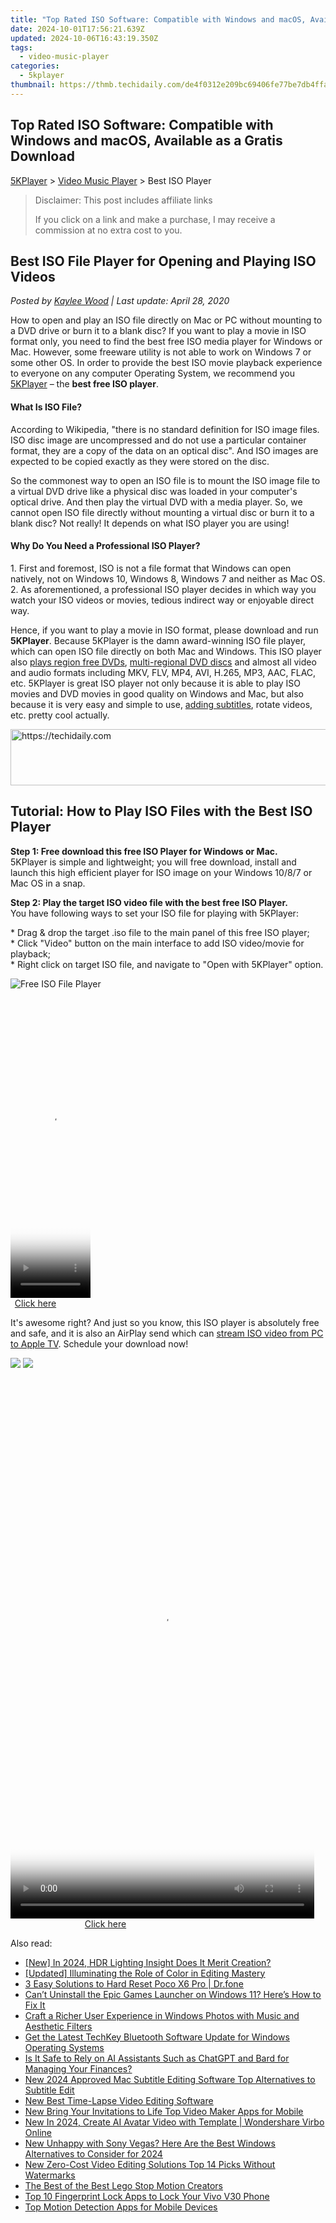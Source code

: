 ```yaml
---
title: "Top Rated ISO Software: Compatible with Windows and macOS, Available as a Gratis Download"
date: 2024-10-01T17:56:21.639Z
updated: 2024-10-06T16:43:19.350Z
tags:
  - video-music-player
categories:
  - 5kplayer
thumbnail: https://thmb.techidaily.com/de4f0312e209bc69406fe77be7db4ffab9fd4723c69e6ec9a49854fd1e940559.jpg
---
```


## Top Rated ISO Software: Compatible with Windows and macOS, Available as a Gratis Download

[5KPlayer](https://tools.techidaily.com/5kplayer/products/) \> [Video Music Player](https://tools.techidaily.com/5kplayer/video-music-player/) \> Best ISO Player

>  Disclaimer: This post includes affiliate links
>
>  If you click on a link and make a purchase, I may receive a commission at no extra cost to you.
>

## Best ISO File Player for Opening and Playing ISO Videos

 _Posted by [Kaylee Wood](https://www.quora.com/profile/Amanda-Hu-21) | Last update: April 28, 2020_

How to open and play an ISO file directly on Mac or PC without mounting to a DVD drive or burn it to a blank disc? If you want to play a movie in ISO format only, you need to find the best free ISO media player for Windows or Mac. However, some freeware utility is not able to work on Windows 7 or some other OS. In order to provide the best ISO movie playback experience to everyone on any computer Operating System, we recommend you [5KPlayer](https://tools.techidaily.com/5kplayer/products/) – the **best free ISO player**.

#### **What Is ISO File?**

According to Wikipedia, "there is no standard definition for ISO image files. ISO disc image are uncompressed and do not use a particular container format, they are a copy of the data on an optical disc". And ISO images are expected to be copied exactly as they were stored on the disc. 

So the commonest way to open an ISO file is to mount the ISO image file to a virtual DVD drive like a physical disc was loaded in your computer's optical drive. And then play the virtual DVD with a media player. So, we cannot open ISO file directly without mounting a virtual disc or burn it to a blank disc? Not really! It depends on what ISO player you are using! 

#### **Why Do You Need a Professional ISO Player?**

1\. First and foremost, ISO is not a file format that Windows can open natively, not on Windows 10, Windows 8, Windows 7 and neither as Mac OS.   
2\. As aforementioned, a professional ISO player decides in which way you watch your ISO videos or movies, tedious indirect way or enjoyable direct way.

Hence, if you want to play a movie in ISO format, please download and run **5KPlayer**. Because 5KPlayer is the damn award-winning ISO file player, which can open ISO file directly on both Mac and Windows. This ISO player also [plays region free DVDs](https://tools.techidaily.com/5kplayer/video-music-player/), [multi-regional DVD discs](https://tools.techidaily.com/5kplayer/video-music-player/) and almost all video and audio formats including MKV, FLV, MP4, AVI, H.265, MP3, AAC, FLAC, etc. 5KPlayer is great ISO player not only because it is able to play ISO movies and DVD movies in good quality on Windows and Mac, but also because it is very easy and simple to use, [adding subtitles](https://tools.techidaily.com/5kplayer/video-music-player/), rotate videos, etc. pretty cool actually. 

<!-- affiliate ads begin -->
<a href="https://appsumo.8odi.net/c/5597632/2144285/7443" target="_top" id="2144285">
  <img src="//a.impactradius-go.com/display-ad/7443-2144285" border="0" alt="https://techidaily.com" width="728" height="90"/>
</a>
<img height="0" width="0" src="https://appsumo.8odi.net/i/5597632/2144285/7443" style="position:absolute;visibility:hidden;" border="0" />
<!-- affiliate ads end -->

## Tutorial: How to Play ISO Files with the Best ISO Player

**Step 1: Free download this free ISO Player for Windows or Mac.**   
 5KPlayer is simple and lightweight; you will free download, install and launch this high efficient player for ISO image on your Windows 10/8/7 or Mac OS in a snap.

**Step 2: Play the target ISO video file with the best free ISO Player.**   
 You have following ways to set your ISO file for playing with 5KPlayer: 

\* Drag & drop the target .iso file to the main panel of this free ISO player;  
\* Click "Video" button on the main interface to add ISO video/movie for playback;  
\* Right click on target ISO file, and navigate to "Open with 5KPlayer" option.

![Free ISO File Player](https://www.5kplayer.com/video-music-player/img/5kplayer-freeaacplayer-yxt-030601.jpg) 

<!-- affiliate ads begin -->
<span id="1993647">
					<video width="128" height="480" style="cursor:pointer"
           poster="//a.impactradius-go.com/display-clicktoplayimage/1993647.png"
           onclick="if(!this.playClicked){this.play();this.setAttribute('controls',true);this.playClicked=true;}">
	   <source src="//a.impactradius-go.com/display-ad/22993-1993647">
	   <img src="//a.impactradius-go.com/display-clicktoplayimage/1993647.png" style="border: none; height: 100%; width: 100%; object-fit: contain">
	</video>
	<div style="width:80px;text-align:center"><a href="javascript:window.open(decodeURIComponent('https%3A%2F%2Fhomestyler.sjv.io%2Fc%2F5597632%2F1993647%2F22993'), '_blank');void(0);">Click here</a></div>
</span>
<img height="0" width="0" src="https://imp.pxf.io/i/5597632/1993647/22993" style="position:absolute;visibility:hidden;" border="0" />
<!-- affiliate ads end -->

It's awesome right? And just so you know, this ISO player is absolutely free and safe, and it is also an AirPlay send which can [stream ISO video from PC to Apple TV](https://tools.techidaily.com/5kplayer/airplay/). Schedule your download now!

[![](https://www.5kplayer.com/video-music-player/../button/freedownwhitewin.png)](https://tools.techidaily.com/5kplayer/products/) [![](https://www.5kplayer.com/video-music-player/../button/freedownbackmac.png)](https://tools.techidaily.com/5kplayer/products/)

<!-- affiliate ads begin -->
<span id="1899850">
					<video width="486" height="864" style="cursor:pointer"
           poster="//a.impactradius-go.com/display-clicktoplayimage/1899850.png"
           onclick="if(!this.playClicked){this.play();this.setAttribute('controls',true);this.playClicked=true;}">
	   <source src="//a.impactradius-go.com/display-ad/14483-1899850">
	   <img src="//a.impactradius-go.com/display-clicktoplayimage/1899850.png" style="border: none; height: 100%; width: 100%; object-fit: contain">
	</video>
	<div style="width:304px;text-align:center"><a href="javascript:window.open(decodeURIComponent('https%3A%2F%2Felectronicx.pxf.io%2Fc%2F5597632%2F1899850%2F14483'), '_blank');void(0);">Click here</a></div>
</span>
<img height="0" width="0" src="https://imp.pxf.io/i/5597632/1899850/14483" style="position:absolute;visibility:hidden;" border="0" />
<!-- affiliate ads end -->

<ins class="adsbygoogle"
     style="display:block"
     data-ad-format="autorelaxed"
     data-ad-client="ca-pub-7571918770474297"
     data-ad-slot="1223367746"></ins>

<ins class="adsbygoogle"
     style="display:block"
     data-ad-client="ca-pub-7571918770474297"
     data-ad-slot="8358498916"
     data-ad-format="auto"
     data-full-width-responsive="true"></ins>

<span class="atpl-alsoreadstyle">Also read:</span>
<div><ul>
<li><a href="https://article-posts.techidaily.com/new-in-2024-hdr-lighting-insight-does-it-merit-creation/"><u>[New] In 2024, HDR Lighting Insight Does It Merit Creation?</u></a></li>
<li><a href="https://some-techniques.techidaily.com/updated-illuminating-the-role-of-color-in-editing-mastery/"><u>[Updated] Illuminating the Role of Color in Editing Mastery</u></a></li>
<li><a href="https://phone-solutions.techidaily.com/3-easy-solutions-to-hard-reset-poco-x6-pro-drfone-by-drfone-reset-android-reset-android/"><u>3 Easy Solutions to Hard Reset Poco X6 Pro | Dr.fone</u></a></li>
<li><a href="https://win11-tips.techidaily.com/cant-uninstall-the-epic-games-launcher-on-windows-11-heres-how-to-fix-it/"><u>Can’t Uninstall the Epic Games Launcher on Windows 11? Here’s How to Fix It</u></a></li>
<li><a href="https://fox-boxes.techidaily.com/craft-a-richer-user-experience-in-windows-photos-with-music-and-aesthetic-filters/"><u>Craft a Richer User Experience in Windows Photos with Music and Aesthetic Filters</u></a></li>
<li><a href="https://driver-download.techidaily.com/get-the-latest-techkey-bluetooth-software-update-for-windows-operating-systems/"><u>Get the Latest TechKey Bluetooth Software Update for Windows Operating Systems</u></a></li>
<li><a href="https://tech-revival.techidaily.com/is-it-safe-to-rely-on-ai-assistants-such-as-chatgpt-and-bard-for-managing-your-finances/"><u>Is It Safe to Rely on AI Assistants Such as ChatGPT and Bard for Managing Your Finances?</u></a></li>
<li><a href="https://video-creation-software.techidaily.com/new-2024-approved-mac-subtitle-editing-software-top-alternatives-to-subtitle-edit/"><u>New 2024 Approved Mac Subtitle Editing Software Top Alternatives to Subtitle Edit</u></a></li>
<li><a href="https://video-creation-software.techidaily.com/new-best-time-lapse-video-editing-software/"><u>New Best Time-Lapse Video Editing Software</u></a></li>
<li><a href="https://video-creation-software.techidaily.com/new-bring-your-invitations-to-life-top-video-maker-apps-for-mobile/"><u>New Bring Your Invitations to Life Top Video Maker Apps for Mobile</u></a></li>
<li><a href="https://ai-voice-clone.techidaily.com/new-in-2024-create-ai-avatar-video-with-template-wondershare-virbo-online/"><u>New In 2024, Create AI Avatar Video with Template | Wondershare Virbo Online</u></a></li>
<li><a href="https://video-creation-software.techidaily.com/new-unhappy-with-sony-vegas-here-are-the-best-windows-alternatives-to-consider-for-2024/"><u>New Unhappy with Sony Vegas? Here Are the Best Windows Alternatives to Consider for 2024</u></a></li>
<li><a href="https://video-creation-software.techidaily.com/new-zero-cost-video-editing-solutions-top-14-picks-without-watermarks/"><u>New Zero-Cost Video Editing Solutions Top 14 Picks Without Watermarks</u></a></li>
<li><a href="https://video-creation-software.techidaily.com/the-best-of-the-best-lego-stop-motion-creators/"><u>The Best of the Best Lego Stop Motion Creators</u></a></li>
<li><a href="https://unlock-android.techidaily.com/top-10-fingerprint-lock-apps-to-lock-your-vivo-v30-phone-by-drfone-android/"><u>Top 10 Fingerprint Lock Apps to Lock Your Vivo V30 Phone</u></a></li>
<li><a href="https://video-creation-software.techidaily.com/top-motion-detection-apps-for-mobile-devices/"><u>Top Motion Detection Apps for Mobile Devices</u></a></li>
</ul></div>


